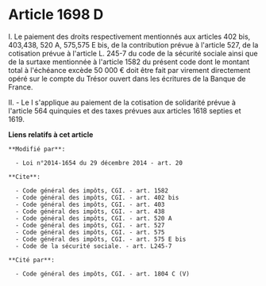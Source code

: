 # Article 1698 D

I. Le paiement des droits respectivement mentionnés aux articles 402 bis, 403,438,
520 A, 
575,575 E bis, de la contribution prévue à l'article 527, de la cotisation prévue à l'article L. 245-7 du code de la sécurité
sociale ainsi que de la surtaxe mentionnée à l'article 1582 du présent code dont le montant total à l'échéance excède 50 000
€ doit être fait par virement directement opéré sur le compte du Trésor ouvert dans les écritures de la Banque de France. 

II. - Le I s'applique au paiement de la cotisation de solidarité prévue à l'article 564 quinquies et des taxes prévues aux
articles 1618 septies et 1619.

**Liens relatifs à cet article**

	**Modifié par**:

	  - Loi n°2014-1654 du 29 décembre 2014 - art. 20

	**Cite**:

	  - Code général des impôts, CGI. - art. 1582
	  - Code général des impôts, CGI. - art. 402 bis
	  - Code général des impôts, CGI. - art. 403
	  - Code général des impôts, CGI. - art. 438
	  - Code général des impôts, CGI. - art. 520 A
	  - Code général des impôts, CGI. - art. 527
	  - Code général des impôts, CGI. - art. 575
	  - Code général des impôts, CGI. - art. 575 E bis
	  - Code de la sécurité sociale. - art. L245-7

	**Cité par**:

	  - Code général des impôts, CGI. - art. 1804 C (V)
